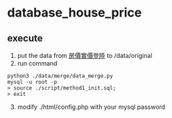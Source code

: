 # database_house_price
## execute
1. put the data from [房價實價登陸](https://plvr.land.moi.gov.tw/DownloadOpenData?fbclid=IwAR2_FNpFB4Yxm0_6x9T7aX_0x-LSyLFdnOCcolJHDuMpe_EHuzqPe7jIyeA) to /data/original
2. run command
``` shell
python3 ./data/merge/data_merge.py
mysql -u root -p
> source ./script/method1_init.sql;
> exit
```
3. modify ./html/config.php with your mysql password
